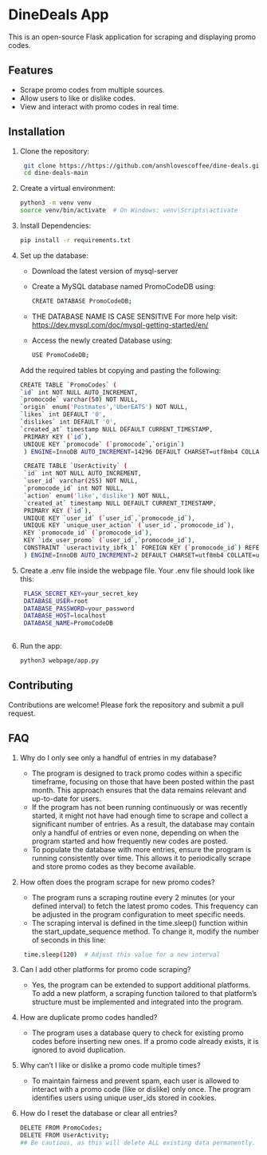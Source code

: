 # DineDeals App

This is an open-source Flask application for scraping and displaying promo codes.

## Features

- Scrape promo codes from multiple sources.
- Allow users to like or dislike codes.
- View and interact with promo codes in real time.

## Installation

1. Clone the repository:
   ```bash
    git clone https://https://github.com/anshlovescoffee/dine-deals.git
    cd dine-deals-main

2. Create a virtual environment:
   ```bash
   python3 -m venv venv
   source venv/bin/activate  # On Windows: venv\Scripts\activate

4. Install Dependencies:
   ```bash
   pip install -r requirements.txt

6. Set up the database:
    - Download the latest version of mysql-server
    - Create a MySQL database named PromoCodeDB using:
      ```bash
      CREATE DATABASE PromoCodeDB;
    - THE DATABASE NAME IS CASE SENSITIVE 
     For more help visit: https://dev.mysql.com/doc/mysql-getting-started/en/

    - Access the newly created Database using:
      ```bash
      USE PromoCodeDB;
   
    Add the required tables bt copying and pasting the following:
   ```bash
   CREATE TABLE `PromoCodes` (
   `id` int NOT NULL AUTO_INCREMENT,
   `promocode` varchar(50) NOT NULL,
   `origin` enum('Postmates','UberEATS') NOT NULL,
   `likes` int DEFAULT '0',
   `dislikes` int DEFAULT '0',
   `created_at` timestamp NULL DEFAULT CURRENT_TIMESTAMP,
    PRIMARY KEY (`id`),
    UNIQUE KEY `promocode` (`promocode`,`origin`)
    ) ENGINE=InnoDB AUTO_INCREMENT=14296 DEFAULT CHARSET=utf8mb4 COLLATE=utf8mb4_0900_ai_ci;

    CREATE TABLE `UserActivity` (
    `id` int NOT NULL AUTO_INCREMENT,
    `user_id` varchar(255) NOT NULL,
    `promocode_id` int NOT NULL,
    `action` enum('like','dislike') NOT NULL,
    `created_at` timestamp NULL DEFAULT CURRENT_TIMESTAMP,
    PRIMARY KEY (`id`),
    UNIQUE KEY `user_id` (`user_id`,`promocode_id`),
    UNIQUE KEY `unique_user_action` (`user_id`,`promocode_id`),
    KEY `promocode_id` (`promocode_id`),
    KEY `idx_user_promo` (`user_id`,`promocode_id`),
    CONSTRAINT `useractivity_ibfk_1` FOREIGN KEY (`promocode_id`) REFERENCES `PromoCodes` (`id`)
    ) ENGINE=InnoDB AUTO_INCREMENT=2 DEFAULT CHARSET=utf8mb4 COLLATE=utf8mb4_0900_ai_ci;

7. Create a .env file inside the webpage file.
Your .env file should look like this:
   ```bash
    FLASK_SECRET_KEY=your_secret_key
    DATABASE_USER=root
    DATABASE_PASSWORD=your_password 
    DATABASE_HOST=localhost
    DATABASE_NAME=PromoCodeDB 
    
8. Run the app:
   
   ```bash
   python3 webpage/app.py

## Contributing
Contributions are welcome! Please fork the repository and submit a pull request.

## FAQ
1. Why do I only see only a handful of entries in my database?
   - The program is designed to track promo codes within a specific timeframe, focusing on those that have been posted within the past month. This approach ensures that the data remains relevant and up-to-date for users.
   - If the program has not been running continuously or was recently started, it might not have had enough time to scrape and collect a significant number of entries. As a result, the database may contain only a handful of entries or even none, depending on when the program started and how frequently new codes are posted.
   - To populate the database with more entries, ensure the program is running consistently over time. This allows it to periodically scrape and store promo codes as they become available.

2. How often does the program scrape for new promo codes?
   - The program runs a scraping routine every 2 minutes (or your defined interval) to fetch the latest promo codes. This frequency can be adjusted in the program configuration to meet specific needs.
   - The scraping interval is defined in the time.sleep() function within the start_update_sequence method. To change it, modify the number of seconds in this line:
   ```bash
    time.sleep(120)  # Adjust this value for a new interval
   
3. Can I add other platforms for promo code scraping?
   - Yes, the program can be extended to support additional platforms. To add a new platform, a scraping function tailored to that platform’s structure must be implemented and integrated into the program.

4. How are duplicate promo codes handled?
   - The program uses a database query to check for existing promo codes before inserting new ones. If a promo code already exists, it is ignored to avoid duplication.

5. Why can’t I like or dislike a promo code multiple times?
   - To maintain fairness and prevent spam, each user is allowed to interact with a promo code (like or dislike) only once. The program identifies users using unique user_ids stored in cookies.

6. How do I reset the database or clear all entries?
    ```bash
    DELETE FROM PromoCodes;
    DELETE FROM UserActivity;
    ## Be cautious, as this will delete ALL existing data permanently.

